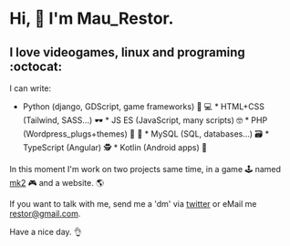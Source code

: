 # Hi, 👋 I'm Mau_Restor.
## I love videogames, linux and programing :octocat:

I can write:
* Python (django, GDScript, game frameworks) 🥃 💻 * HTML+CSS (Tailwind, SASS...) 🕶 * JS ES (JavaScript, many scripts) 🤓 * PHP (Wordpress_plugs+themes) 🍺 🍕 * MySQL (SQL, databases...) 🗃 * TypeScript (Angular) 🕵 * Kotlin (Android apps) 📱

In this moment I'm work on two projects same time, in a game 🕹 named [mk2](https://github.com/maurestor/mk2) 🎮 and a website. 🌎

If you want to talk with me, send me a 'dm' via [twitter](https://twitter.com/mau_restor) or eMail me restor@gmail.com.

Have a nice day. 👌
